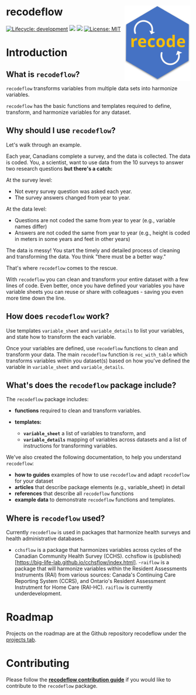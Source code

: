 # recodeflow <img src="man/figures/logo.svg" align="right" width="180"/>

<!-- badges: start -->

[![Lifecycle:
development](https://img.shields.io/badge/lifecycle-maturing-blue.svg)](https://www.tidyverse.org/lifecycle/#maturing)
[![](https://img.shields.io/cran/v/cchsflow?color=green)](https://CRAN.R-project.org/package=TBA)
![](https://img.shields.io/github/v/release/big-life-lab/recodeflow?color=green&label=GitHub)
[![License:
MIT](https://img.shields.io/badge/License-MIT-yellow.svg)](https://opensource.org/licenses/MIT)

<!-- badges: end -->

# Introduction

## What is `recodeflow`?

`recodeflow` transforms variables from multiple data sets into harmonize variables.

`recodeflow` has the basic functions and templates required to define, transform, and harmonize variables for any dataset.


## Why should I use `recodeflow`? 

Let's walk through an example. 

Each year, Canadians complete a survey, and the data is collected. The data is coded.  You, a scientist, want to use data from the 10 surveys to answer two research questions **but there's a catch:**

At the survey level: 

- Not every survey question was asked each year.
- The survey answers changed from year to year. 

At the data level:

- Questions are not coded the same from year to year (e.g., variable names differ)
- Answers are not coded the same from year to year (e.g., height is coded in meters in some years and feet in other years)

The data is messy! You start the timely and detailed process of cleaning and transforming the data. You think "there must be a better way."

That's where `recodeflow` comes to the rescue. 

With `recodeflow` you can clean and transform your entire dataset with a few lines of code. Even better, once you have defined your variables you have variable sheets you can reuse or share with colleagues - saving you even more time down the line.


## How does `recodeflow` work?

Use templates `variable_sheet` and `variable_details` to list your variables, and state how to transform the each variable.

Once your variables are defined, use `recodeflow` functions to clean and transform your data. The main `recodeflow` function is `rec_with_table` which transforms variables within you dataset(s) based on how you've defined the variable in `variable_sheet` and `variable_details`.


## What's does the `recodeflow` package include?

The `recodeflow` package includes: 

- **functions** required to clean and transform variables.
- **templates:**

  - **`variable_sheet`** a list of variables to transform, and
  - **`variable_details`** mapping of variables across datasets and a list of instructions for transforming variables.


We've also created the following documentation, to help you understand `recodeflow`:

- **how to guides** examples of how to use `recodeflow` and adapt `recodeflow` for your dataset
- **articles** that describe package elements (e.g., variable_sheet) in detail 
- **references** that describe all `recodeflow` functions 
- **example data** to demonstrate `recodeflow` functions and templates.


## Where is `recodeflow` used?

Currently `recodeflow` is used in packages that harmonize health surveys and health administrative databases. 

- `cchsflow` is a package that harmonizes variables across cycles of the Canadian Community Health Survey (CCHS). cchsflow is (published)[https://big-life-lab.github.io/cchsflow/index.html].
-`raiflow` is a package that will harmonize variables within the Resident Assessments Instruments (RAI) from various sources: Canada's Continuing Care Reporting System (CCRS), and Ontario's Resident Assessment Instrutment for Home Care (RAI-HC). `raiflow` is currently underdevelopment. 


# Roadmap

Projects on the roadmap are at the Github repository recodeflow under the [projects tab](https://github.com/Big-Life-Lab/recodeflow/projects).

# Contributing

Please follow the [**recodeflow contribution guide**](https://big-life-lab.github.io/recodeflow/CONTRIBUTING.html) if you
would like to contribute to the `recodeflow` package.


